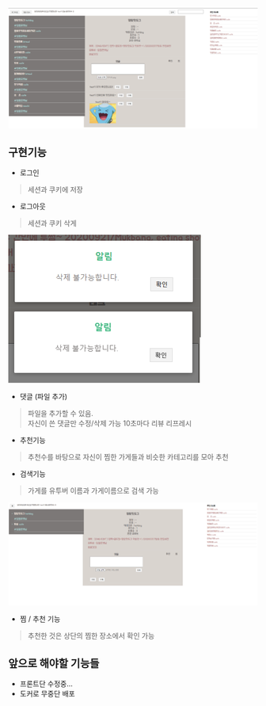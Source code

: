 ![Base](./web/vue/src/assets/images/base_image.png)

구현기능
-  
* 로그인 
> 세션과 쿠키에 저장
* 로그아웃
> 세션과 쿠키 삭게

![Base](./web/vue/src/assets/images/modal_image.png)

* 댓글 (파일 추가)
> 파일을 추가할 수 있음.  
> 자신이 쓴 댓글만 수정/삭제 가능
> 10초마다 리뷰 리프레시
>
*  추천기능
> 추천수를 바탕으로 자신이 찜한 가게들과 비슷한 카테고리를 모아 추천
* 검색기능
> 가게를 유투버 이름과 가게이름으로 검색 가능

![Base](./web/vue/src/assets/images/base_image2.png)
* 찜 / 추천 기능
> 추천한 것은 상단의 찜한 장소에서 확인 가능


앞으로 해야할 기능들
-
* 프론트단 수정중... 
* 도커로 무중단 배포